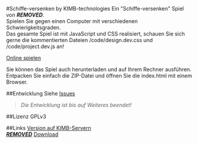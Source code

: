#Schiffe-versenken by KIMB-technologies
Ein "Schiffe-versenken" Spiel von ***REMOVED***.  
Spielen Sie gegen einen Computer mit verschiedenen Schwierigkeitsgraden.  
Das gesamte Spiel ist mit JavaScript und CSS realisiert, schauen Sie sich gerne
die kommentierten Dateien /code/design.dev.css und /code/project.dev.js an!
  
[Online spielen](https://schiffe-versenken.***REMOVED***/)
  
Sie können das Spiel auch herunterladen und auf Ihrem Rechner ausführen.
Entpacken Sie einfach die ZIP-Datei und öffnen Sie die index.html mit einem Browser.  
  
##Entwicklung
Siehe [Issues](https://github.com/kimbtech/Schiffe-versenken/issues)
>*Die Entwicklung ist bis auf Weiteres beendet!*

##Lizenz
GPLv3

##Links
[Version auf KIMB-Servern](https://schiffe-versenken.***REMOVED***/)  
[***REMOVED***](https://www.***REMOVED***)
[Download](https://download.***REMOVED***/explorer/Schiffe-versenken)

